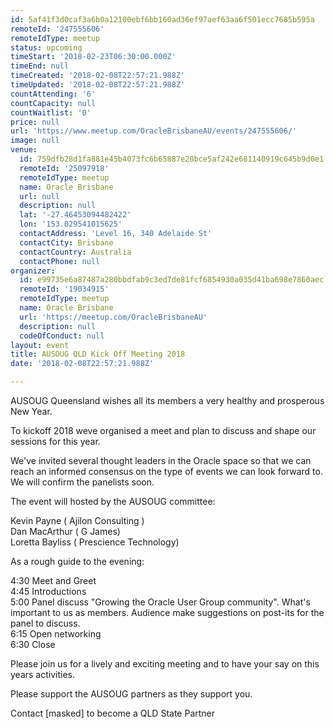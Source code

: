 ```yaml
---
id: 5af41f3d0caf3a6b0a12100ebf6bb160ad36ef97aef63aa6f501ecc7685b595a
remoteId: '247555606'
remoteIdType: meetup
status: upcoming
timeStart: '2018-02-23T06:30:00.000Z'
timeEnd: null
timeCreated: '2018-02-08T22:57:21.988Z'
timeUpdated: '2018-02-08T22:57:21.988Z'
countAttending: '6'
countCapacity: null
countWaitlist: '0'
price: null
url: 'https://www.meetup.com/OracleBrisbaneAU/events/247555606/'
image: null
venue:
  id: 759dfb28d1fa881e45b4073fc6b65887e28bce5af242e681140919c645b9d0e1
  remoteId: '25097918'
  remoteIdType: meetup
  name: Oracle Brisbane
  url: null
  description: null
  lat: '-27.46453094482422'
  lon: '153.029541015625'
  contactAddress: 'Level 16, 340 Adelaide St'
  contactCity: Brisbane
  contactCountry: Australia
  contactPhone: null
organizer:
  id: e99735e6a87487a280bbdfab9c3ed7de81fcf6854930a035d41ba698e7860aec
  remoteId: '19034915'
  remoteIdType: meetup
  name: Oracle Brisbane
  url: 'https://meetup.com/OracleBrisbaneAU'
  description: null
  codeOfConduct: null
layout: event
title: AUSOUG QLD Kick Off Meeting 2018
date: '2018-02-08T22:57:21.988Z'

---
```

<p>AUSOUG Queensland wishes all its members a very healthy and prosperous New Year.</p> <p>To kickoff 2018 weve organised a meet and plan to discuss and shape our sessions for this year.</p> <p>We've invited several thought leaders in the Oracle space so that we can reach an informed consensus on the type of events we can look forward to. We will confirm the panelists soon.</p> <p>The event will hosted by the AUSOUG committee:</p> <p>Kevin Payne ( Ajilon Consulting )<br/>Dan MacArthur ( G James)<br/>Loretta Bayliss ( Prescience Technology)</p> <p>As a rough guide to the evening:</p> <p>4:30 Meet and Greet<br/>4:45 Introductions<br/>5:00 Panel discuss "Growing the Oracle User Group community". What's important to us as members. Audience make suggestions on post-its for the panel to discuss.<br/>6:15 Open networking <br/>6:30 Close</p> <p>Please join us for a lively and exciting meeting and to have your say on this years activities.</p> <p>Please support the AUSOUG partners as they support you.</p> <p>Contact [masked] to become a QLD State Partner</p>
